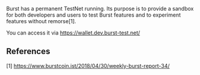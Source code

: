 Burst has a permanent TestNet running. Its purpose is to provide a sandbox for both developers and users to test Burst features and to experiment features without remorse[1].

You can access it via <https://wallet.dev.burst-test.net/>

References
----------

<references />

[1] <https://www.burstcoin.ist/2018/04/30/weekly-burst-report-34/>
